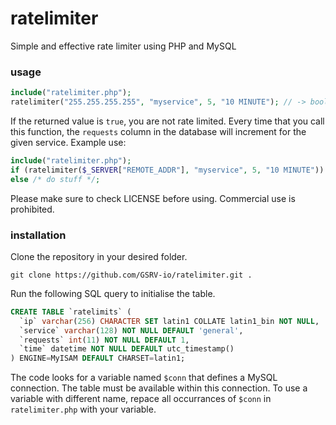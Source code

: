 # ratelimiter
Simple and effective rate limiter using PHP and MySQL

### usage
```php
include("ratelimiter.php");
ratelimiter("255.255.255.255", "myservice", 5, "10 MINUTE"); // -> bool
```
If the returned value is `true`, you are not rate limited. Every time that you call this function, the `requests` column in the database will increment for the given service. Example use:
```php
include("ratelimiter.php");
if (ratelimiter($_SERVER["REMOTE_ADDR"], "myservice", 5, "10 MINUTE")) exit("You are being rate limited");
else /* do stuff */;
```
Please make sure to check LICENSE before using.
Commercial use is prohibited.

### installation
Clone the repository in your desired folder.
```
git clone https://github.com/GSRV-io/ratelimiter.git .
```
Run the following SQL query to initialise the table.
```sql
CREATE TABLE `ratelimits` (
  `ip` varchar(256) CHARACTER SET latin1 COLLATE latin1_bin NOT NULL,
  `service` varchar(128) NOT NULL DEFAULT 'general',
  `requests` int(11) NOT NULL DEFAULT 1,
  `time` datetime NOT NULL DEFAULT utc_timestamp()
) ENGINE=MyISAM DEFAULT CHARSET=latin1;
```
The code looks for a variable named `$conn` that defines a MySQL connection. The table must be available within this connection. To use a variable with different name, repace all occurrances of `$conn` in `ratelimiter.php` with your variable.
